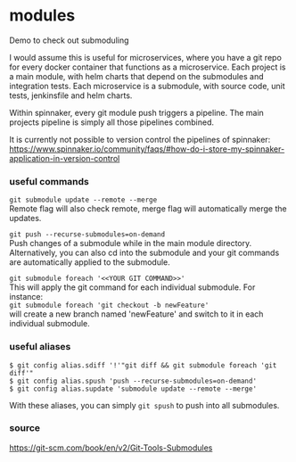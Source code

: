 # modules
Demo to check out submoduling

I would assume this is useful for microservices, where you have a git repo for every docker container that functions as a microservice.
Each project is a main module, with helm charts that depend on the submodules and integration tests. Each microservice is a submodule, with source code, unit tests, jenkinsfile and helm charts.

Within spinnaker, every git module push triggers a pipeline. The main projects pipeline is simply all those pipelines combined.

It is currently not possible to version control the pipelines of spinnaker:
https://www.spinnaker.io/community/faqs/#how-do-i-store-my-spinnaker-application-in-version-control


### useful commands

`git submodule update --remote --merge`   
Remote flag will also check remote, merge flag will automatically merge the updates.

`git push --recurse-submodules=on-demand`   
Push changes of a submodule while in the main module directory. 
Alternatively, you can also cd into the submodule and your git commands are automatically applied to the submodule. 

`git submodule foreach '<<YOUR GIT COMMAND>>'`   
This will apply the git command for each individual submodule. For instance:    
`git submodule foreach 'git checkout -b newFeature'`   
will create a new branch named 'newFeature' and switch to it in each individual submodule.


### useful aliases

```
$ git config alias.sdiff '!'"git diff && git submodule foreach 'git diff'"
$ git config alias.spush 'push --recurse-submodules=on-demand'
$ git config alias.supdate 'submodule update --remote --merge' 
```
With these aliases, you can simply `git spush` to push into all submodules.


### source
https://git-scm.com/book/en/v2/Git-Tools-Submodules
